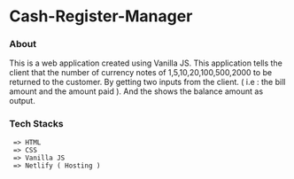# Cash-Register-Manager

### About
This is a web application created using Vanilla JS. This application tells the client that the number of currency notes of 1,5,10,20,100,500,2000 to be returned to the customer. 
By getting two inputs from the client. ( i.e : the bill amount and the amount paid ). And the shows the balance amount as output. 
      
### Tech Stacks
     => HTML
     => CSS
     => Vanilla JS
     => Netlify ( Hosting )
